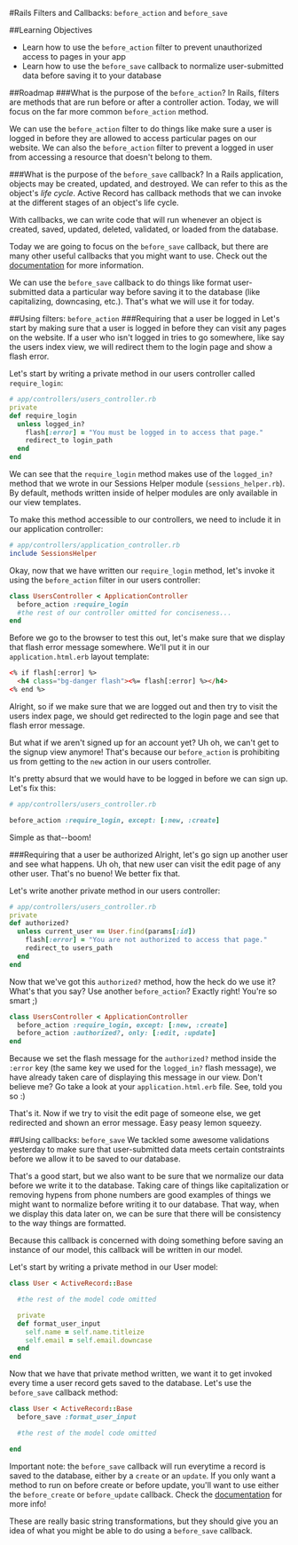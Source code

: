 #Rails Filters and Callbacks: `before_action` and `before_save`

##Learning Objectives
* Learn how to use the `before_action` filter to prevent unauthorized access to pages in your app
* Learn how to use the `before_save` callback to normalize user-submitted data before saving it to your database

##Roadmap
###What is the purpose of the `before_action`?
In Rails, filters are methods that are run before or after a controller action. Today, we will focus on the far more common `before_action` method.

We can use the `before_action` filter to do things like make sure a user is logged in before they are allowed to access particular pages on our website. We can also the `before_action` filter to prevent a logged in user from accessing a resource that doesn't belong to them.

###What is the purpose of the `before_save` callback?
In a Rails application, objects may be created, updated, and destroyed. We can refer to this as the object's _life cycle_. Active Record has callback methods that we can invoke at the different stages of an object's life cycle. 

With callbacks, we can write code that will run whenever an object is created, saved, updated, deleted, validated, or loaded from the database.

Today we are going to focus on the `before_save` callback, but there are many other useful callbacks that you might want to use. Check out the [documentation](http://guides.rubyonrails.org/active_record_callbacks.html) for more information.

We can use the `before_save` callback to do things like format user-submitted data a particular way before saving it to the database (like capitalizing, downcasing, etc.). That's what we will use it for today.

##Using filters: `before_action`
###Requiring that a user be logged in
Let's start by making sure that a user is logged in before they can visit any pages on the website. If a user who isn't logged in tries to go somewhere, like say the users index view, we will redirect them to the login page and show a flash error.

Let's start by writing a private method in our users controller called `require_login`:

```ruby
# app/controllers/users_controller.rb
private
def require_login
  unless logged_in?
    flash[:error] = "You must be logged in to access that page."
    redirect_to login_path
  end
end
```

We can see that the `require_login` method makes use of the `logged_in?` method that we wrote in our Sessions Helper module (`sessions_helper.rb`). By default, methods written inside of helper modules are only available in our view templates. 

To make this method accessible to our controllers, we need to include it in our application controller:

```ruby
# app/controllers/application_controller.rb
include SessionsHelper
```

Okay, now that we have written our `require_login` method, let's invoke it using the `before_action` filter in our users controller:

```ruby
class UsersController < ApplicationController
  before_action :require_login
  #the rest of our controller omitted for conciseness...
end
```

Before we go to the browser to test this out, let's make sure that we display that flash error message somewhere. We'll put it in our `application.html.erb` layout template:

```html
<% if flash[:error] %>
  <h4 class="bg-danger flash"><%= flash[:error] %></h4>
<% end %>
```

Alright, so if we make sure that we are logged out and then try to visit the users index page, we should get redirected to the login page and see that flash error message.

But what if we aren't signed up for an account yet? Uh oh, we can't get to the signup view anymore! That's because our `before_action` is prohibiting us from getting to the `new` action in our users controller.

It's pretty absurd that we would have to be logged in before we can sign up. Let's fix this:

```ruby
# app/controllers/users_controller.rb

before_action :require_login, except: [:new, :create]
```

Simple as that--boom!

###Requiring that a user be authorized
Alright, let's go sign up another user and see what happens. Uh oh, that new user can visit the edit page of any other user. That's no bueno! We better fix that.

Let's write another private method in our users controller:

```ruby
# app/controllers/users_controller.rb
private
def authorized?
  unless current_user == User.find(params[:id])
    flash[:error] = "You are not authorized to access that page."
    redirect_to users_path
  end
end
```

Now that we've got this `authorized?` method, how the heck do we use it? What's that you say? Use another `before_action`? Exactly right! You're so smart ;)

```ruby
class UsersController < ApplicationController
  before_action :require_login, except: [:new, :create] 
  before_action :authorized?, only: [:edit, :update]
end
```

Because we set the flash message for the `authorized?` method inside the `:error` key (the same key we used for the `logged_in?` flash message), we have already taken care of displaying this message in our view. Don't believe me? Go take a look at your `application.html.erb` file. See, told you so :)

That's it. Now if we try to visit the edit page of someone else, we get redirected and shown an error message. Easy peasy lemon squeezy.

##Using callbacks: `before_save`
We tackled some awesome validations yesterday to make sure that user-submitted data meets certain contstraints before we allow it to be saved to our database. 

That's a good start, but we also want to be sure that we normalize our data before we write it to the database. Taking care of things like capitalization or removing hypens from phone numbers are good examples of things we might want to normalize before writing it to our database. That way, when we display this data later on, we can be sure that there will be consistency to the way things are formatted.

Because this callback is concerned with doing something before saving an instance of our model, this callback will be written in our model.

Let's start by writing a private method in our User model:

```ruby
class User < ActiveRecord::Base

  #the rest of the model code omitted

  private
  def format_user_input
    self.name = self.name.titleize
    self.email = self.email.downcase
  end
end
```

Now that we have that private method written, we want it to get invoked every time a user record gets saved to the database. Let's use the `before_save` callback method:

```ruby
class User < ActiveRecord::Base
  before_save :format_user_input

  #the rest of the model code omitted

end
```

Important note: the `before_save` callback will run everytime a record is saved to the database, either by a `create` or an `update`. If you only want a method to run on before create or before update, you'll want to use either the `before_create` or `before_update` callback. Check the [documentation](http://guides.rubyonrails.org/active_record_callbacks.html) for more info!

These are really basic string transformations, but they should give you an idea of what you might be able to do using a `before_save` callback.
